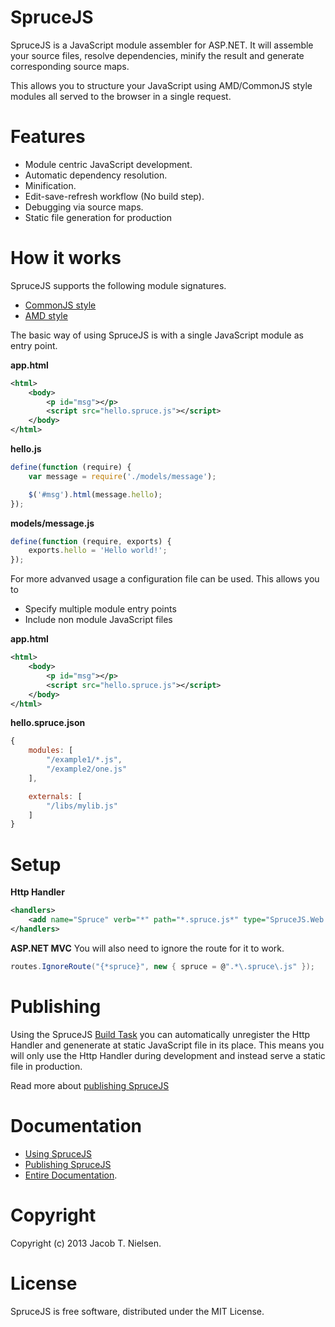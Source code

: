 SpruceJS
========
SpruceJS is a JavaScript module assembler for ASP.NET. It will assemble your source files, resolve dependencies, minify the result and generate corresponding source maps.

This allows you to structure your JavaScript using AMD/CommonJS style modules all served to the browser in a single request.

Features
========
* Module centric JavaScript development.
* Automatic dependency resolution.
* Minification.
* Edit-save-refresh workflow (No build step).
* Debugging via source maps.
* Static file generation for production

How it works
============
SpruceJS supports the following module signatures.

* [CommonJS style](https://github.com/whoknewdk/SpruceJS/wiki/Module-signature)
* [AMD style](https://github.com/whoknewdk/SpruceJS/wiki/Module-signature)

The basic way of using SpruceJS is with a single JavaScript module as entry point.

**app.html**
```xml
<html>
	<body>
		<p id="msg"></p>
		<script src="hello.spruce.js"></script>
	</body>
</html>
```

**hello.js**
```javascript
define(function (require) {
	var message = require('./models/message');

	$('#msg').html(message.hello);
});
```

**models/message.js**
```javascript
define(function (require, exports) {
	exports.hello = 'Hello world!';
});
```

For more advanved usage a configuration file can be used. This allows you to

* Specify multiple module entry points
* Include non module JavaScript files


**app.html**
```xml
<html>
	<body>
		<p id="msg"></p>
		<script src="hello.spruce.js"></script>
	</body>
</html>
```

**hello.spruce.json**
```javascript
{
    modules: [
        "/example1/*.js",
        "/example2/one.js"
    ],

    externals: [
        "/libs/mylib.js"
    ]
}
```


Setup
=====
**Http Handler**
```xml
<handlers>
	<add name="Spruce" verb="*" path="*.spruce.js*" type="SpruceJS.Web.SpruceHandler,SpruceJS.Web" />
</handlers>
```

**ASP.NET MVC**
You will also need to ignore the route for it to work.

```csharp
routes.IgnoreRoute("{*spruce}", new { spruce = @".*\.spruce\.js" });
```

Publishing
==========
Using the SpruceJS [Build Task](https://github.com/whoknewdk/SpruceJS/wiki/Publishing-sprucejs) you can automatically unregister the Http Handler and genenerate at static JavaScript file in its place. This means you will only use the Http Handler during development and instead serve a static file in production.

Read more about [publishing SpruceJS](https://github.com/whoknewdk/SpruceJS/wiki/Publishing-sprucejs)

Documentation
=============
* [Using SpruceJS](https://github.com/whoknewdk/SpruceJS/wiki/Module-signature)
* [Publishing SpruceJS](https://github.com/whoknewdk/SpruceJS/wiki/Module-signature)
* [Entire Documentation](https://github.com/whoknewdk/SpruceJS/wiki).

Copyright
=========
Copyright (c) 2013 Jacob T. Nielsen.

License
=======
SpruceJS is free software, distributed under the MIT License.
